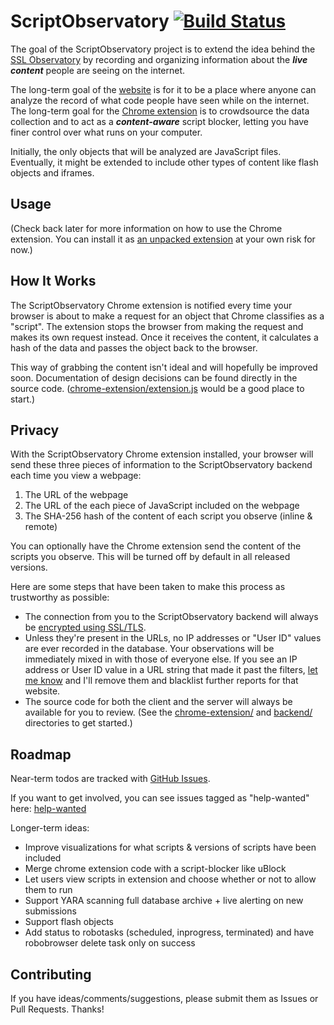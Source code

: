 ScriptObservatory [![Build Status](https://api.travis-ci.org/andy11/ScriptObservatory.svg?branch=master)](https://travis-ci.org/andy11/ScriptObservatory) 
=================

The goal of the ScriptObservatory project is to extend the idea behind the 
[SSL Observatory](https://www.eff.org/observatory) by recording and organizing
information about the **_live content_** people are seeing on
the internet.

The long-term goal of the [website](https://www.scriptobservatory.org)
is for it to be a place where anyone can analyze the record of 
what code people have seen while on the internet. The 
long-term goal for the 
[Chrome extension](https://github.com/andy11/ScriptObservatory#usage)
is to crowdsource the data collection and to act as a 
**_content-aware_** script blocker, letting you have finer control 
over what runs on your computer. 

Initially, the only objects that will be analyzed are JavaScript files. 
Eventually, it might be extended to include other types of content like 
flash objects and iframes. 


Usage
-----

(Check back later for more information on how to use the Chrome extension. You can 
install it as [an unpacked extension](http://superuser.com/questions/247651/how-does-one-install-an-extension-for-chrome-browser-from-the-local-file-system)
at your own risk for now.)


How It Works
------------

The ScriptObservatory Chrome extension is notified every time your browser is 
about to make a request for an object that Chrome classifies as a "script". 
The extension stops the browser from making the request and makes its own request
instead. Once it receives the content, it calculates a hash of the data and 
passes the object back to the browser.

This way of grabbing the content isn't ideal and will hopefully be improved soon.
Documentation of design decisions can be found directly in the source code. 
([chrome-extension/extension.js](https://github.com/andy11/ScriptObservatory/blob/master/chrome-extension/extension.js)
would be a good place to start.)


Privacy
-------

With the ScriptObservatory Chrome extension installed, your browser will send these
three pieces of information to the ScriptObservatory backend each time you view a webpage:
 1. The URL of the webpage
 2. The URL of the each piece of JavaScript included on the webpage
 3. The SHA-256 hash of the content of each script you observe (inline & remote)

You can optionally have the Chrome extension send the content of the scripts you
observe. This will be turned off by default in all released versions.

Here are some steps that have been taken to make this process as trustworthy as possible:
 - The connection from you to the ScriptObservatory backend will always be 
   [encrypted using SSL/TLS](https://www.ssllabs.com/ssltest/analyze.html?d=scriptobservatory.org). 
 - Unless they're present in the URLs, no IP addresses or "User ID" values are ever recorded in the database. Your observations will be immediately mixed in with those of everyone else. If you see an IP address or User ID value in a URL string that made it past the filters, [let me know](mailto:scriptobservatory@gmail.com) and I'll remove them and blacklist further reports for that website. 
 - The source code for both the client and the server will always be available for you to 
   review. (See the 
   [chrome-extension/](https://github.com/andy11/ScriptObservatory/tree/master/chrome-extension) 
   and [backend/](https://github.com/andy11/ScriptObservatory/tree/master/backend) 
   directories to get started.)


Roadmap
-------

Near-term todos are tracked with [GitHub Issues](https://github.com/andy11/ScriptObservatory/issues).

If you want to get involved, you can see issues tagged as "help-wanted" here: 
[help-wanted](https://github.com/andy11/ScriptObservatory/labels/help%20wanted)

Longer-term ideas:
 - Improve visualizations for what scripts & versions of scripts have been included
 - Merge chrome extension code with a script-blocker like uBlock
 - Let users view scripts in extension and choose whether or not to allow them to run
 - Support YARA scanning full database archive + live alerting on new submissions
 - Support flash objects
 - Add status to robotasks (scheduled, inprogress, terminated) and have robobrowser delete task only on success


Contributing
------------

If you have ideas/comments/suggestions, please submit them as Issues or Pull Requests. Thanks!

